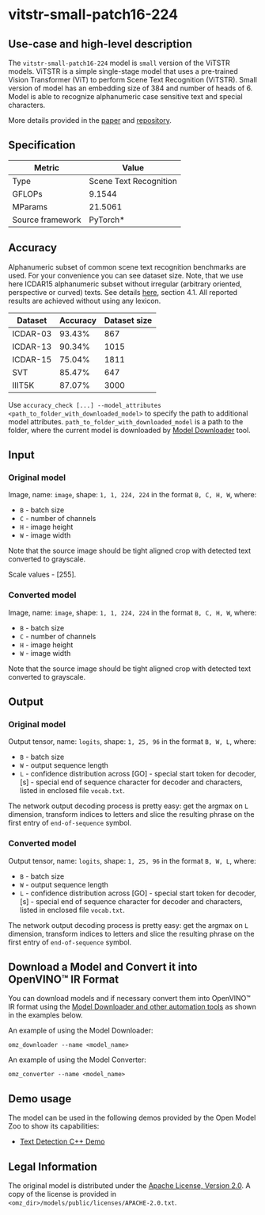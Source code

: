# vitstr-small-patch16-224

## Use-case and high-level description

The `vitstr-small-patch16-224` model is `small` version of the ViTSTR models. ViTSTR is a simple single-stage model that uses a pre-trained Vision Transformer (ViT) to perform Scene Text Recognition (ViTSTR). Small version of model has an embedding size of 384 and number of heads of 6. Model is able to recognize alphanumeric case sensitive text and special characters.

More details provided in the [paper](https://arxiv.org/abs/2105.08582) and [repository](https://github.com/roatienza/deep-text-recognition-benchmark).

## Specification

| Metric           | Value                  |
| ---------------- | ---------------------- |
| Type             | Scene Text Recognition |
| GFLOPs           | 9.1544                 |
| MParams          | 21.5061                |
| Source framework | PyTorch\*              |

## Accuracy

Alphanumeric subset of common scene text recognition benchmarks are used. For your convenience you can see dataset size. Note, that we use here ICDAR15 alphanumeric subset without irregular (arbitrary oriented, perspective or curved) texts. See details [here](https://arxiv.org/abs/1709.02054), section 4.1. All reported results are achieved without using any lexicon.

| Dataset  | Accuracy | Dataset size |
| -------- | -------- | ------------ |
| ICDAR-03 | 93.43%   | 867          |
| ICDAR-13 | 90.34%   | 1015         |
| ICDAR-15 | 75.04%   | 1811         |
| SVT      | 85.47%   | 647          |
| IIIT5K   | 87.07%   | 3000         |

Use `accuracy_check [...] --model_attributes <path_to_folder_with_downloaded_model>` to specify the path to additional model attributes. `path_to_folder_with_downloaded_model` is a path to the folder, where the current model is downloaded by [Model Downloader](../../../tools/model_tools/README.md) tool.

## Input

### Original model

Image, name: `image`, shape: `1, 1, 224, 224` in the format `B, C, H, W`, where:

- `B` - batch size
- `C` - number of channels
- `H` - image height
- `W` - image width

Note that the source image should be tight aligned crop with detected text converted to grayscale.

Scale values - [255].

### Converted model

Image, name: `image`, shape: `1, 1, 224, 224` in the format `B, C, H, W`, where:

- `B` - batch size
- `C` - number of channels
- `H` - image height
- `W` - image width

Note that the source image should be tight aligned crop with detected text converted to grayscale.

## Output

### Original model

Output tensor, name: `logits`, shape: `1, 25, 96` in the format `B, W, L`, where:

- `B` - batch size
- `W` - output sequence length
- `L` - confidence distribution across [GO] - special start token for decoder, [s] - special end of sequence character for decoder and characters, listed in enclosed file `vocab.txt`.

The network output decoding process is pretty easy: get the argmax on `L` dimension, transform indices to letters and slice the resulting phrase on the first entry of `end-of-sequence` symbol.

### Converted model

Output tensor, name: `logits`, shape: `1, 25, 96` in the format `B, W, L`, where:

- `B` - batch size
- `W` - output sequence length
- `L` - confidence distribution across [GO] - special start token for decoder, [s] - special end of sequence character for decoder and characters, listed in enclosed file `vocab.txt`.

The network output decoding process is pretty easy: get the argmax on `L` dimension, transform indices to letters and slice the resulting phrase on the first entry of `end-of-sequence` symbol.

## Download a Model and Convert it into OpenVINO™ IR Format

You can download models and if necessary convert them into OpenVINO™ IR format using the [Model Downloader and other automation tools](../../../tools/model_tools/README.md) as shown in the examples below.

An example of using the Model Downloader:
```
omz_downloader --name <model_name>
```

An example of using the Model Converter:
```
omz_converter --name <model_name>
```

## Demo usage

The model can be used in the following demos provided by the Open Model Zoo to show its capabilities:

* [Text Detection C++ Demo](../../../demos/text_detection_demo/cpp/README.md)

## Legal Information

The original model is distributed under the
[Apache License, Version 2.0](https://raw.githubusercontent.com/roatienza/deep-text-recognition-benchmark/master/LICENSE.md).
A copy of the license is provided in `<omz_dir>/models/public/licenses/APACHE-2.0.txt`.

